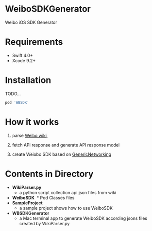# WeiboSDKGenerator
Weibo iOS SDK Generator

# Requirements

* Swift 4.0+
* Xcode 9.2+

# Installation

TODO...

```sh
pod 'WBSDK'
```

# How it works

1. parse [Weibo wiki](http://open.weibo.com/wiki/%E5%BE%AE%E5%8D%9AAPI),

2. fetch API response and generate API response model

3. create Weiobo SDK based on [GenericNetworking](https://github.com/alexiscn/GenericNetworking) 
 

# Contents in Directory

* **WikiParser.py**
  * a python script collection api json files from wiki
* **WeiboSDK**
  * Pod Classes files
* **SampleProject**
  * a sample project shows how to use WeiboSDK
* **WBSDKGenerator**
  * a Mac terminal app to generate WeiboSDK according jsons files created by WikiParser.py
  
